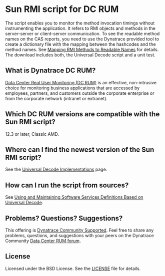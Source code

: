 # Sun RMI script for DC RUM

The script enables you to monitor the method invocation timings without instrumenting the application. It refers to RMI objects and methods in the server-server or client-server communication. 
To see the readable method names on the CAS reports, you need to use the Dynatrace provided tool to create a dictionary file with the mapping between the hashcodes and the method names. See [Mapping RMI Methods to Readable Names](https://community.dynatrace.com/community/display/DCRUM123/Mapping+RMI+Methods+to+Readable+Names) for details. The download includes both, the Universal Decode script and a unit test.

## What is Dynatrace DC RUM?

[Data Center Real User Monitoring (DC RUM)](http://www.dynatrace.com/en/data-center-rum/) is an effective, non-intrusive choice for monitoring business applications that are accessed by employees, partners, and customers outside the corporate enterprise or from the corporate network (intranet or extranet).

## Which DC RUM versions are compatible with the Sun RMI script?

12.3 or later, Classic AMD.

## Where can I find the newest version of the Sun RMI script?

See the [Universal Decode Implementations](https://community.dynatrace.com/community/display/PUBDCRUM/Bespoke+application+monitoring+with+the+Universal+Decode#BespokeapplicationmonitoringwiththeUniversalDecode-SUNRMI)
page.

## How can I run the script from sources?

See [Using and Maintaining Software Services Definitions Based on Universal Decode](https://community.dynatrace.com/community/display/DCRUM124/Using+and+Maintaining+Software+Services+Definitions+Based+on+Universal+Decode).

## Problems? Questions? Suggestions?

This offering is [Dynatrace Community Supported](https://community.dynatrace.com/community/display/DL/Support+Levels#SupportLevels-Communitysupported/NotSupportedbyDynatrace(providedbyacommunitymember)).
Feel free to share any problems, questions, and suggestions with your peers on the Dynatrace Community
[Data Center RUM forum](https://answers.dynatrace.com/spaces/160/index.html).

## License

Licensed under the BSD License. See the [LICENSE](LICENSE) file for details.
